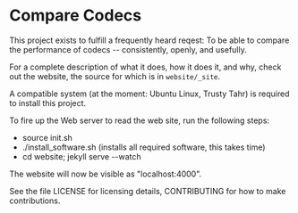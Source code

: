 Compare Codecs
==============

This project exists to fulfill a frequently heard reqest: To be able to compare
the performance of codecs -- consistently, openly, and usefully.

For a complete description of what it does, how it does it, and why, check out
the website, the source for which is in `website/_site`.

A compatible system (at the moment: Ubuntu Linux, Trusty Tahr) is required
to install this project.

To fire up the Web server to read the web site, run the following steps:

* source init.sh
* ./install_software.sh (installs all required software, this takes time)
* cd website; jekyll serve --watch

The website will now be visible as "localhost:4000".

See the file LICENSE for licensing details, CONTRIBUTING for how to make
contributions.
